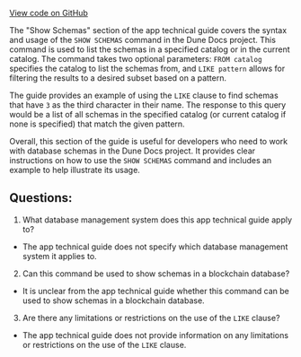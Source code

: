 [View code on GitHub](https://dune.com/docs/query/DuneSQL-reference/SQL-statement-syntax/show-schemas.md)

The "Show Schemas" section of the app technical guide covers the syntax and usage of the `SHOW SCHEMAS` command in the Dune Docs project. This command is used to list the schemas in a specified catalog or in the current catalog. The command takes two optional parameters: `FROM catalog` specifies the catalog to list the schemas from, and `LIKE pattern` allows for filtering the results to a desired subset based on a pattern.

The guide provides an example of using the `LIKE` clause to find schemas that have `3` as the third character in their name. The response to this query would be a list of all schemas in the specified catalog (or current catalog if none is specified) that match the given pattern.

Overall, this section of the guide is useful for developers who need to work with database schemas in the Dune Docs project. It provides clear instructions on how to use the `SHOW SCHEMAS` command and includes an example to help illustrate its usage.
## Questions: 
 1. What database management system does this app technical guide apply to?
- The app technical guide does not specify which database management system it applies to.

2. Can this command be used to show schemas in a blockchain database?
- It is unclear from the app technical guide whether this command can be used to show schemas in a blockchain database.

3. Are there any limitations or restrictions on the use of the `LIKE` clause?
- The app technical guide does not provide information on any limitations or restrictions on the use of the `LIKE` clause.